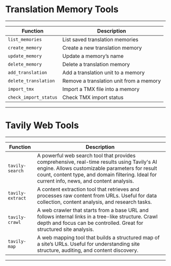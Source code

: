 # Translation Memory Tools

---

| Function                | Description                               |
|------------------------|-------------------------------------------|
| `list_memories`       | List saved translation memories           |
| `create_memory`       | Create a new translation memory           |
| `update_memory`       | Update a memory’s name                    |
| `delete_memory`       | Delete a translation memory               |
| `add_translation`     | Add a translation unit to a memory        |
| `delete_translation`  | Remove a translation unit from a memory   |
| `import_tmx`          | Import a TMX file into a memory           |
| `check_import_status` | Check TMX import status                   |

---













# Tavily Web Tools

---

| Function         | Description                                                                                          |
|------------------|------------------------------------------------------------------------------------------------------|
| `tavily-search`  | A powerful web search tool that provides comprehensive, real-time results using Tavily's AI engine. Allows customizable parameters for result count, content type, and domain filtering. Ideal for current info, news, and content analysis. |
| `tavily-extract` | A content extraction tool that retrieves and processes raw content from URLs. Useful for data collection, content analysis, and research tasks. |
| `tavily-crawl`   | A web crawler that starts from a base URL and follows internal links in a tree-like structure. Crawl depth and focus can be controlled. Great for structured site analysis. |
| `tavily-map`     | A web mapping tool that builds a structured map of a site’s URLs. Useful for understanding site structure, auditing, and content discovery. |

---

